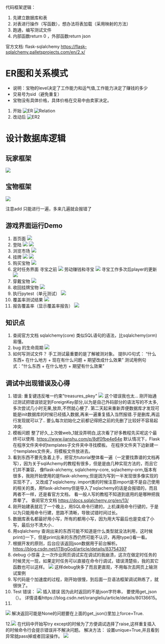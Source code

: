 代码框架逻辑：
1. 先建立数据库和表
2. 对表进行操作（写函数），想办法将表加载（采用映射的方法） 
3. 跑通，编写测试文件
4. 内部函数return 0 ，外部函数return json
  
  官方文档: flask-sqlalchemy 
  https://flask-sqlalchemy.palletsprojects.com/en/2.x/
   # ER图和关系模式
   - 说明：宝物的level决定了工作能力和运气值,工作能力决定了赚钱的多少
   - 交易号为sid（避免重复）
   - 宝物没有具体价格，具体价格在交易中由卖家决定。
   1. 开始
  ![ER](./Images/ER.jpg)
  ![Relation](./Images/relation.jpg)
   2. 改动后
   ![ER2](./Images/ER2.jpg)
   
# 设计数据库逻辑
## 玩家框架
![](./Images/players.png)
## 宝物框架
![](./Images/why.png)

注意add 只能进行一遍，多来几遍就会报错了

## 游戏界面运行Demo
1. 首页面
![](./Images/welcome.png)
2. 登陆
![](./Images/login.png)
![](./Images/login1.png)
3. 浏览市场
![](./Images/browse.png)
4. 挂牌
![](./Images/hang.png)
![](./Images/hang2.png)
5. 购买宝物
![](./Images/why2.png)
6. 定时任务界面
寻宝之前
![](./Images/work_pre.png)
劳动赚钱和寻宝
![](./Images/work.png)
寻宝工作多次后player的更新
![](./Images/work_player.png)
7. 穿戴宝物
![](./Images/wear.png)
8. 收回挂牌宝物
![](./Images/reclaim.png)
7. 执行pytest（单元测试）
![](./Images/pytest.png)
8.  覆盖率测试结果
![](./Images/coverage_m.png)
9. 报告覆盖率（显示覆盖率报告）
![](./Images/report.png)
## 知识点
1. 查阅官方文档 sqlalchemy(core) 类似SQL语句的语法，比sqlalchemy(orm)易懂。
2. bug 的生命周期 
![](./Images/bug1.png)
3. 如何写测试文件？
手工测试最重要的是了解被测对象。
提BUG句式： “什么东西+ 在什么地方 + 现在有什么问题 + 期望改成什么效果” 
测试用例句式：”什么东西 + 在什么地方 + 期望有什么效果” 
## 调试中出现错误及心得
1.  错误:  重复键违反唯一约束"treasures_pkey"
![](./Images/违反唯一约束.png)
这个错误我也太...
刚开始通过测试把错误锁定到ForeignKey部分,以为是自己外码部分的语法写的不太多,多次尝试几小时无果,放弃,不然就心梗了.
第二天起来重新弄便数据库才发现可能是init数据库的时候已经插入数据,再来一遍重复插入当然报错.于是删库,再运行发现就可以了..
要么每次初始化之前都记得把之前的先删了比较好不容易起冲突.
2. 模板问题
整了好久,上次做web_1就没弄明白,这次看了好多教程先买呢这个最终可以使用.
https://www.jianshu.com/p/8df0fbe4e64e
默认情况下，Flask在程序文件夹中的templates子文件夹中寻找模板。
在程序文件夹下边新建一个templates文件夹，将模板文件放进去。
3. 看到东西不要先急着上手，把官方tutorial整体看一遍（一定要找靠谱的文档再写），因为关于sqlAchemy的教程有很多，但是是由几种实现方法的，而且它们并不兼容，
像flask-alchemy, sqlalchemy-core, sqlachemy-orm,版本有很多，我刚开始使用的是flask-alchemy,但是因为写到一半发现很多像实现的实现不了，
又改成了sqlalchemy.
import类的时候注意import是不是自己使用的相关的类，用flask-alchemy但是导入了sqlachemy的话是会报错的，而且两者不一样，还是看官方文档，
看一般人写的教程不知道到底用的是哪种把我弄晕了。
查阅官方文档 https://docs.sqlalchemy.org/en/13/
4. 刚开始建表就花了一个晚上，用SQL命令行建的，上机课用命令行键的，于是以为只能用命令行建，思路不清晰，导致试错时间过长。
5. 数据库表名都最好用小写，所有的都用小写，因为用大写最后也是变成了小写，最后分不清大小..
6. 用sqlalchemy 查询出来的东西可能不知道是什么类型就没法利用，这时候print()一下，但是print出来的东西仍然可能不认识，再用type()看一看。
7. 根据开发的原则，后台应该返回json数据用于前台解析。
https://blog.csdn.net/ITBigGod/article/details/83754397
8. debug 小惊喜
上一次作业网页调试实在调试的我崩溃，这次在做定时任务的时候灵光一现，如果定时任务可以直接在命令行调试，错误清楚些，我的其它函数也可以这样。
![](./Images/debug.png)
这样debug快多了而且更直观，不用每次去网页上输测试案例
9. 写代码是个加速度的过程，刚开始很慢，到后面一旦语法框架调试熟练了，就很快了。
10. Test 错误：
![](./Images/assertionerror.png)
插入错误
因为此时返回的不是json字符串， 要使用get_json（）。
详情请看https://blog.csdn.net/orangleliu/article/details/80136615。
11. 
![](./Images/bug3.png)
解决返回可能是None的问题要在上面的get_json()里加上force=True.

12.![](./Images/重复.png)
在代码中开始写try except的时候为了方便调试选择了raise,这样重复插入的时候命令行会提示错误并不解决问题。
解决方法： 设置unique=True,并且看到异常就pass掉或者回滚操作。
![](./Images/solution.png)

